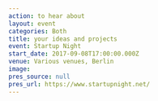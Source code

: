 ```yaml
---
action: to hear about
layout: event
categories: Both
title: your ideas and projects
event: Startup Night
start_date: 2017-09-08T17:00:00.000Z
venue: Various venues, Berlin
image:
pres_source: null
pres_url: https://www.startupnight.net/
---
```

